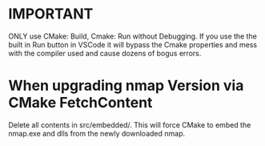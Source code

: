 # IMPORTANT
ONLY use CMake: Build, Cmake: Run without Debugging.
If you use the the built in Run button in VSCode it will bypass the Cmake properties and mess with the compiler used
and cause dozens of bogus errors.

# When upgrading nmap Version via CMake FetchContent
Delete all contents in src/embedded/.
This will force CMake to embed the nmap.exe and dlls from the newly downloaded nmap.